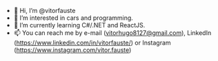 - 👋 Hi, I’m @vitorfauste
- 👀 I’m interested in cars and programming.
- 🌱 I’m currently learning C#/.NET and ReactJS.
- 📫 You can reach me by e-mail (vitorhugo8127@gmail.com), LinkedIn (https://www.linkedin.com/in/vitorfauste/) or Instagram (https://www.instagram.com/vitor.fauste)

<!---
vitorfauste/vitorfauste is a ✨ special ✨ repository because its `README.md` (this file) appears on your GitHub profile.
You can click the Preview link to take a look at your changes.
--->
